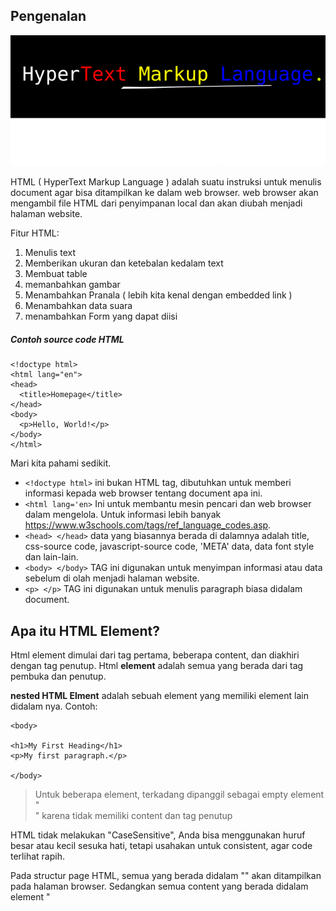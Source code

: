 ## Pengenalan

![image02](../aset/02.png)

HTML ( HyperText Markup Language )  adalah suatu instruksi untuk menulis document agar bisa ditampilkan ke dalam web browser. web browser akan mengambil file HTML dari penyimpanan local dan akan diubah menjadi halaman website.

Fitur HTML:
1. Menulis text
1. Memberikan ukuran dan ketebalan kedalam text
1. Membuat table
1. memanbahkan gambar 
1. Menambahkan Pranala ( lebih kita kenal dengan embedded link  )
1. Menambahkan data suara
1. menambahkan Form yang dapat diisi

##### Contoh source code HTML 
```
<!doctype html>
<html lang="en">
<head>
  <title>Homepage</title>
</head>
<body>
  <p>Hello, World!</p>
</body>
</html>
```

Mari kita pahami sedikit. 
- `<!doctype html>` ini bukan HTML tag, dibutuhkan untuk memberi informasi kepada web browser tentang document apa ini.
- `<html lang='en>` Ini untuk membantu mesin pencari dan web browser dalam mengelola. Untuk informasi lebih banyak https://www.w3schools.com/tags/ref_language_codes.asp.
- `<head> </head>` data yang biasannya berada di dalamnya adalah title, css-source code, javascript-source code, 'META' data, data font style dan lain-lain.
- `<body> </body>` TAG ini digunakan untuk menyimpan informasi atau data sebelum di olah menjadi halaman website.
- `<p> </p>` TAG ini digunakan untuk menulis paragraph biasa didalam document.


## Apa itu HTML Element?

Html element dimulai dari tag pertama, beberapa content, dan diakhiri dengan tag penutup.
Html **element** adalah semua yang berada dari tag pembuka dan penutup.

**nested HTML  Elment** adalah sebuah element yang memiliki element lain didalam nya. 
Contoh: 
```
<body>

<h1>My First Heading</h1>
<p>My first paragraph.</p>

</body>
```

> Untuk beberapa element, terkadang dipanggil sebagai empty element "<br>" karena tidak memiliki content dan tag penutup 

HTML tidak melakukan "CaseSensitive", Anda bisa menggunakan huruf besar atau kecil sesuka hati, tetapi usahakan untuk 
consistent, agar code terlihat rapih.

Pada structur page HTML, semua yang berada didalam "<body>" akan ditampilkan pada halaman browser. Sedangkan 
semua content yang berada didalam element "<title>" akan muncul pada browser title

## HTML attribute

Semua element HTML bisa memiliki attribute, untuk memberikan instruksi tambahan atau informasi tambahan. 
- Attribute selalu ditambahkan pada tag pembuka 
- attribute biasannya ber format `attribute_name = "value"`
Contoh attribute pada HTML
```
<img src="img_mountain.jpg" alt="this is himalaya mountain">
```

Dalam SRC secara online, URL memiliki dua tipe:
- Absolute URL - adalah link yang didapatkan dari platfrom hosted atau website yang bukan milik kita
    Contoh: saya mengunakan link gambar yang berada di wikipedia untuk menjadi sampul halaman website blogspot saya 
- Relative URL - adalah link yang image / data yang sudah ada di dalam website kita sendiri

## Penggunaan CSS
- **inline** - dengan menggunakan `style` attribute didadalam element HTML
- **Internal**  - dengan menggunakan element `<style>` didalam `<head>`
- **External** - dengan menggunakan element `<link>` pada `<head>` untuk merujuk ke source file css

```
<!DOCTYPE html>
<html>
<head>
  <link rel="stylesheet" href="styles.css"> <!-- Exsternal CSS -->

  <style> <!-- Internal CSS -->
    body {background-color: powderblue;}
    h1   {color: blue;}
    p    {color: red;}
  </style>

</head>
<body>

<h1 style="color:blue;">This is a heading</h1> <!-- Inline CSS-->
<p>This is a paragraph.</p>

</body>
</html>
```

## Border 

Border adalah bagian tepi dari element. Dengan menggunakan property border kita bisa menampilkan gari tepi element dan 
melakukan pengubahan pada tampilan border. 

```
border: 1px solid red;
```

## HTML BLock dan inline Element

Pada HTML terdapat berabagai macam display value kita akan melihat yang paling sering digunakan yaitu: Block, dan inline

**Block-level Elements**

block level element akan selalu membuat baris baru setelah kita declarasi. Block level element akan menggambil penuh 
width/lebar yang tersedia. Ketinggian border dari Block level adalah berdasarkan content yang dimiliki. Contoh dari block level element `<p>` dan `<div>`

**Inline Elements**

Inline element tidak akan membuat baris baru seperti block level. Lebar dari inline element akan sama dengan content yang ada didalamannya, Oleh karena itu kita tidak bisa menggatur **width dan Height** dari element yang memeiliki inline. Contoh inline element `<em>`, `<span>`, dan `<strong>`

**inline-block**

Selain dari block dan inline, ada juga inline-block. Element yang memiliki display inline-block bisa kita atur "width" dan "height" mereka. Secara mudahnnya ini adalah pergabungan antara block dan inline. 

**display: none**

Jika kita menambahkan property ini pada element, maka elemnt tersebut akan menghilang dari halaman website. 


## Element CheatSheet

Tag | Element | Description
--- | --- | --- |
h1 - h6 | `<h1> ... </h1>` | Heading 
p | `<p> ... </p>` | Paragraph
a | `<a href="#"> ` | Link
img | `<img src="#" alt="text">` | Image 
hr | `<hr>` | Horizontal Rule, memberikan gari luru secara horizontal
br | `<br>` | Sebagai line break
pre | `<pre> this is line </pre>` | akan menghasilkan fixed text, sama persis dengan content yang didalamnya. jarak tulisan tidak akan diataur oleh komputer


## attribute Cheatsheet
attribute | Description 
--- | --- 
`href="#"` | Digunakan untuk menambahkan hyperlink / path ke sumber tujuan
`src="#"`  | Digunakan untuk memberi tau hyperlink / path yang menuju sumbur gambar
`width="#"` | Menujukan ukuran Lebar
`height=#` | menujukan ukuran tinggi
`alt="this is text"` | Biasannya digunakan untuk element "img", jika gambar gagal dimunculkan text ini akan muncul 
`style="#"` | Digunakan untuk  menambahkan style pada element, dengan css 
`title="this is title"` | Ini akan memunculkan pop-up kecil saat anda mengarahkan mouse ke element tersebut
`class="class_name"` | ini adalah untuk pengelompokan untuk diberi instruksi dari css ke element tersebut
`id="id_name"` | ini adalah pengelompokan untuk diberi instruksi dari css ke element tersebut, dan juga hyperlink 




#### Refrensi 
- https://id.wikipedia.org/wiki/HTML
- https://www.w3schools.com/tags/tag_doctype.asp
- https://id.wikipedia.org/wiki/Pranala
- https://html.spec.whatwg.org/multipage/introduction.html#introduction
- https://github.com/jgthms/web-design-in-4-minutes
- https://github.com/jgthms/marksheet
<https://www.internetingishard.com/> <br>
<https://github.com/Asabeneh/30-Days-Of-HTML> <br>
<https://www.w3schools.com/html/>
- https://www.freecodecamp.org/news/the-css-display-property-display-none-display-table-inline-block-and-more/ 
- https://www.internetingishard.com/html-and-css/css-box-model/
